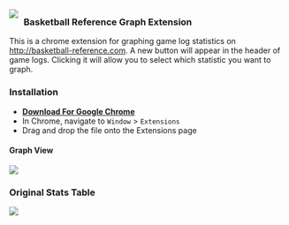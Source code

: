 <img src="https://raw.github.com/Caged/bbref-graphs/master/icon48.png" style="float:left; margin-right: 10px; margin-bottom: 20px; margin-top: 10px" />

### Basketball Reference Graph Extension

This is a chrome extension for graphing game log statistics on http://basketball-reference.com.  A new button will appear in the header of game logs.  Clicking it will allow you to select which statistic you want to graph.

### Installation

* [**Download For Google Chrome**](https://github.com/Caged/bbref-graphs/raw/master/bball-ref.crx)
* In Chrome, navigate to `Window` > `Extensions`
* Drag and drop the file onto the Extensions page


#### Graph View
![](http://f.cl.ly/items/3q1i3w1j38132m2p011E/bbref-graph.png)

### Original Stats Table
![](http://f.cl.ly/items/3n0O0Y042C112q0w120S/Screen%20Shot%202012-12-26%20at%201.27.17%20PM.png)